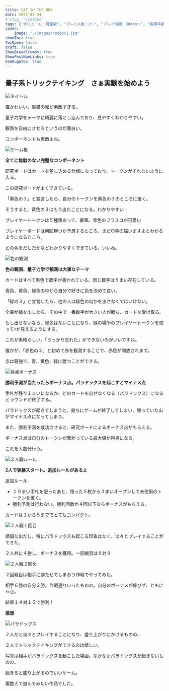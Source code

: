 ```yaml
---
title: CAT IN THE BOX
date: 2022-07-24
# slug: "/catbox"
tags: ["ボリューム：軽量級", "プレイ人数：2〜", "プレイ時間：30min〜", "推奨年齢：13〜", "作者：横内　宗幸", "版権元：Hobby JAPAN"]
cover:
    image: "./images/catbox1.jpg"
showToc: true
TocOpen: false
draft: false
ShowBreadCrumbs: true
ShowPostNavLinks: true
UseHugoToc: true
---
```


## 量子系トリックテイキング　さぁ実験を始めよう

![タイトル](/images/catbox1.jpg)

猫かわいい。黒猫の絵が素敵すぎる。

量子力学をテーマに綺麗に落とし込んでおり、見やすくわかりやすい。

観測を自由にさせるというのが面白い。

コンポーネントも素敵よね。

![ゲーム板](/images/catbox2.jpg)

**全てに無駄のない完璧なコンポーネント**

研究ボードはカードを差し込める仕様になっており、トークンがずれないように入る。

この研究ボードがよくできている。

「黄色の３」と宣言したら、自分のトークンを黄色の３のところに置く。

そうすると、黄色の３はもう出たことになる。わかりやすい！

プレイヤートークンは５種類あって、豪華。青色のフラスコが可愛い

プレイヤーボードは何回勝つか予想するところ、まだ○色の猫いますよとわかるようになるところ。

どの色をだしたかなどわかりやすくできている。いいね。

![色の観測](/images/catbox3.jpg)

**色の観測、量子力学で観測は大事なテーマ**

カードはすべて黒色で数字が書かれている。同じ数字は５まい存在している。

青色、黄色、緑色の中から自分で好きに色を決めて良い。

「緑の３」と宣言したら、他の人は緑色の何かを出さなくてはいけない。

全員が緑を出したら、その中で一番数字が大きい人が勝ち、カードを受け取る。

もし出せないなら、緑色はないことになり、緑の場所のプレイヤートークンを取って☓が見えるようにする。

これが素晴らしい。「うっかり忘れた」ができないのがいいですね。

誰かが、「赤色の３」と初めて赤を観測することで、赤色が開放されます。

赤は最強で、青、黄色、緑に勝つことができる。

![得点ボーナス](/images/catbox4.jpg)

**勝利予測が当たったらボーナス点。パラドックスを起こすとマイナス点**

手札が残り１まいになるか、どのカードも出せなくなる（パラドックス）になるとラウンドが終了する。

パラドックスが起きてしまうと、直ちにゲームが終了してしまい、勝っていた山がマイナス点になってしまう。

また、勝利予測を成功させると、研究ボードによるボーナス点がもらえる。

ボーナス点は自分のトークンが繋がっている最大値が得点になる。

これを人数分行う。

![２人戦ルール](/images/catbox5.jpg)

**2人で実験スタート。追加ルールがあるよ**

追加ルール
- １０まい手札を配ったあと、残った５枚から３まいオープンして未使用のトークンを置く。
- 勝利予測は行わない。勝利回数が４回以下ならボーナスがもらえる。

カードは１から５まででとてもコンパクト。

![２人戦１回目](/images/catbox6.jpg)

順調な出だし、特にパラドックスも起こる印象はなく。淡々とプレイすることができた。

２人共に４勝し、ボーナスを獲得。一回戦目は８対９

![２人戦２回め](/images/catbox7.jpg)

２回戦目は相手に勝たせてしまおう作戦でやってみた。

相手６勝の自分２勝。作戦通りいったものの。自分のボーナスが伸びず、ともに６点。

結果１４対１５で勝利！

**感想**

![パラドックス](/images/catbox8.jpg)

２人だと淡々とプレイすることになり、盛り上がりにかけるものの、

２人でトリックテイキングができるのは嬉しい。

写真は相手がパラドックスを起こした場面。なかなかパラドックスが起きないものの、

起きると盛り上がるのでいいゲーム。

複数人で遊んでみたい作品でした。
